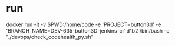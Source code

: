 # run

docker run -it  -v $PWD:/home/code -e 'PROJECT=button3d' -e 'BRANCH_NAME=DEV-635-button3D-jenkins-ci' d1b2 /bin/bash -c "./devops/check_codehealth_py.sh"
